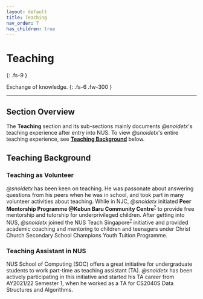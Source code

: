 ```yaml
---
layout: default
title: Teaching
nav_order: 7
has_children: true
---
```


# Teaching
{: .fs-9 }

Exchange of knowledge.
{: .fs-6 .fw-300 }

---

## Section Overview

The **Teaching** section and its sub-sections mainly documents *@snoidetx*'s teaching experience after entry into NUS. To view *@snoidetx*'s entire teaching experience, see [**Teaching Background**](#teaching-background) below.

## Teaching Background

### Teaching as Volunteer

*@snoidetx* has been keen on teaching. He was passonate about answering questions from his peers when he was in school, and took part in many volunteer activities about teaching. While in NJC, *@snoidetx* initiated **Peer Mentorship Programme @Kebun Baru Community Centre**<sup>[?](https://www.onepa.gov.sg/cc/kebun-baru-cc)</sup> to provide free mentorship and tutorship for underprivileged children. After getting into NUS, *@snoidetx* joined the NUS Teach Singapore<sup>[?](https://nus.edu.sg/osa/resources/funding/teach-sg)</sup> initiative and provided academic coaching and mentoring to children and teenagers under Christ Church Secondary School Champions Youth Tuition Programme.

### Teaching Assistant in NUS

NUS School of Computing (SOC) offers a great initiative for undergraduate students to work part-time as teaching assistant (TA). *@snoidetx* has been actively participating in this initiative and started his TA career from AY2021/22 Semester 1, when he worked as a TA for CS2040S Data Structures and Algorithms.